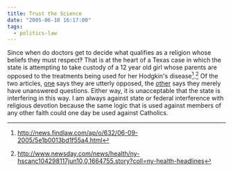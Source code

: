 ```yaml
---
title: Trust the Science
date: "2005-06-10 16:17:00"
tags:
  - politics-law
---
```

Since when do doctors get to decide what qualifies as a religion
whose beliefs they must respect‽ That is at the heart of
a Texas case in which the state is attempting to take custody of
a 12 year old girl whose parents are opposed to the treatments
being used for her Hodgkin's disease[^1].[^2]  Of the two articles, [one] 
says they are utterly opposed, the [other] says they merely have
unanswered questions.  Either way, it is unacceptable that the state
is interfering in this way.  I am always against state or federal
interference with religious devotion because the same logic that
is used against members of any other faith could one day be used
against Catholics.

[^1]: http://news.findlaw.com/ap/o/632/06-09-2005/5e1b0013bd1f55a4.html

[one]: http://news.findlaw.com/ap/o/632/06-09-2005/5e1b0013bd1f55a4.html

[^2]: http://www.newsday.com/news/health/ny-hscanc104298117jun10,0,1664755.story?coll=ny-health-headlines

[other]: http://www.newsday.com/news/health/ny-hscanc104298117jun10,0,1664755.story?coll=ny-health-headlines

